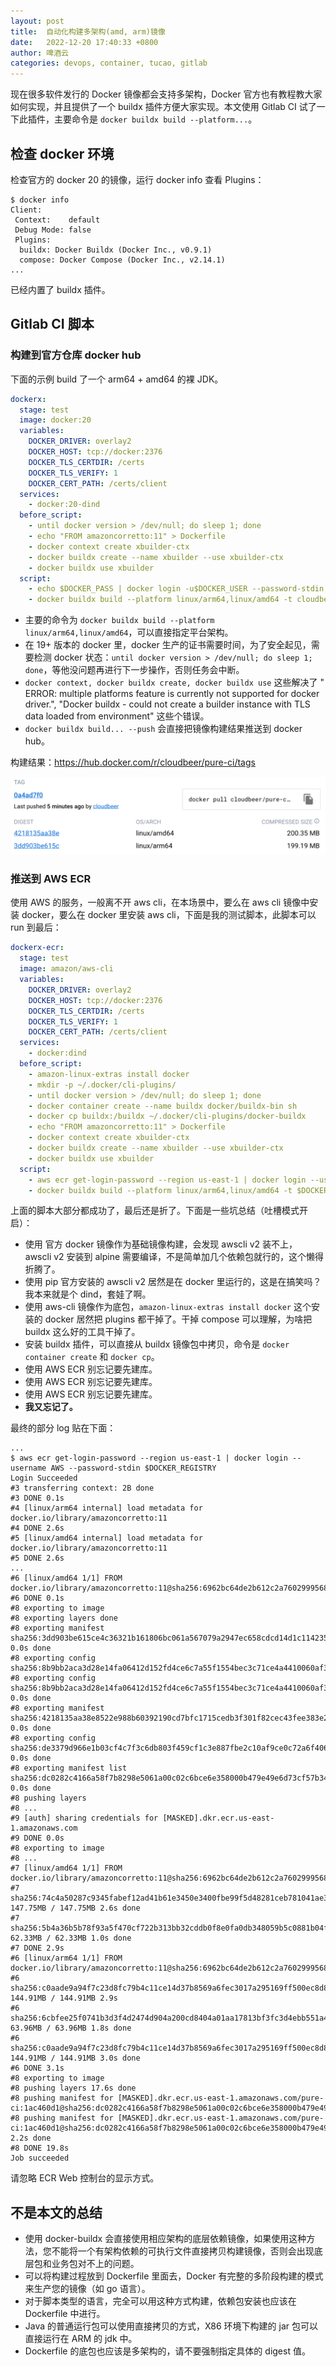 ```yaml
---
layout: post
title:  自动化构建多架构(amd, arm)镜像
date:   2022-12-20 17:40:33 +0800
author: 啤酒云
categories: devops, container, tucao, gitlab
---
```


现在很多软件发行的 Docker 镜像都会支持多架构，Docker 官方也有教程教大家如何实现，并且提供了一个 buildx 插件方便大家实现。本文使用 Gitlab CI 试了一下此插件，主要命令是 `docker buildx build --platform...`。

## 检查 docker 环境

检查官方的 docker 20 的镜像，运行 docker info 查看 Plugins：

```shell
$ docker info
Client:
 Context:    default
 Debug Mode: false
 Plugins:
  buildx: Docker Buildx (Docker Inc., v0.9.1)
  compose: Docker Compose (Docker Inc., v2.14.1)
...
```

已经内置了 buildx 插件。

## Gitlab CI 脚本

### 构建到官方仓库 docker hub

下面的示例 build 了一个 arm64 + amd64 的裸 JDK。

```yaml
dockerx:
  stage: test
  image: docker:20
  variables:
    DOCKER_DRIVER: overlay2
    DOCKER_HOST: tcp://docker:2376
    DOCKER_TLS_CERTDIR: /certs
    DOCKER_TLS_VERIFY: 1
    DOCKER_CERT_PATH: /certs/client
  services:
    - docker:20-dind
  before_script:
    - until docker version > /dev/null; do sleep 1; done
    - echo "FROM amazoncorretto:11" > Dockerfile
    - docker context create xbuilder-ctx
    - docker buildx create --name xbuilder --use xbuilder-ctx
    - docker buildx use xbuilder
  script:
    - echo $DOCKER_PASS | docker login -u$DOCKER_USER --password-stdin
    - docker buildx build --platform linux/arm64,linux/amd64 -t cloudbeer/$CI_PROJECT_NAME:$CI_COMMIT_SHORT_SHA --push .

```

- 主要的命令为 `docker buildx build --platform linux/arm64,linux/amd64`，可以直接指定平台架构。
- 在 19+ 版本的 docker 里，docker 生产的证书需要时间，为了安全起见，需要检测 docker 状态：`until docker version > /dev/null; do sleep 1; done`，等他没问题再进行下一步操作，否则任务会中断。
- `docker context, docker buildx create, docker buildx use` 这些解决了 "
ERROR: multiple platforms feature is currently not supported for docker driver.", "Docker buildx - could not create a builder instance with TLS data loaded from environment" 这些个错误。
- `docker buildx build... --push` 会直接把镜像构建结果推送到 docker hub。

构建结果：<https://hub.docker.com/r/cloudbeer/pure-ci/tags>

![Buildx result](/assets/posts/devops/docker-hub-multi.png)

### 推送到 AWS ECR

使用 AWS 的服务，一般离不开 aws cli，在本场景中，要么在 aws cli 镜像中安装 docker，要么在 docker 里安装 aws cli，下面是我的测试脚本，此脚本可以 run 到最后：

```yaml
dockerx-ecr:
  stage: test
  image: amazon/aws-cli
  variables:
    DOCKER_DRIVER: overlay2
    DOCKER_HOST: tcp://docker:2376
    DOCKER_TLS_CERTDIR: /certs
    DOCKER_TLS_VERIFY: 1
    DOCKER_CERT_PATH: /certs/client
  services:
    - docker:dind
  before_script:
    - amazon-linux-extras install docker
    - mkdir -p ~/.docker/cli-plugins/
    - until docker version > /dev/null; do sleep 1; done
    - docker container create --name buildx docker/buildx-bin sh
    - docker cp buildx:/buildx ~/.docker/cli-plugins/docker-buildx
    - echo "FROM amazoncorretto:11" > Dockerfile
    - docker context create xbuilder-ctx
    - docker buildx create --name xbuilder --use xbuilder-ctx
    - docker buildx use xbuilder
  script:
    - aws ecr get-login-password --region us-east-1 | docker login --username AWS --password-stdin $DOCKER_REGISTRY
    - docker buildx build --platform linux/arm64,linux/amd64 -t $DOCKER_REGISTRY/$CI_PROJECT_NAME:$CI_COMMIT_SHORT_SHA --push .
```

上面的脚本大部分都成功了，最后还是折了。下面是一些坑总结（吐槽模式开启）：

- 使用 官方 docker 镜像作为基础镜像构建，会发现 awscli v2 装不上， awscli v2 安装到 alpine 需要编译，不是简单加几个依赖包就行的，这个懒得折腾了。
- 使用 pip 官方安装的 awscli v2 居然是在 docker 里运行的，这是在搞笑吗？我本来就是个 dind，套娃了啊。
- 使用 aws-cli 镜像作为底包，`amazon-linux-extras install docker` 这个安装的 docker 居然把 plugins 都干掉了。干掉 compose 可以理解，为啥把 buildx 这么好的工具干掉了。
- 安装 buildx 插件，可以直接从 buildx 镜像包中拷贝，命令是 `docker container create` 和 `docker cp`。
- 使用 AWS ECR 别忘记要先建库。
- 使用 AWS ECR 别忘记要先建库。
- 使用 AWS ECR 别忘记要先建库。
- **我又忘记了。**

最终的部分 log 贴在下面：

```shell
...
$ aws ecr get-login-password --region us-east-1 | docker login --username AWS --password-stdin $DOCKER_REGISTRY
Login Succeeded
#3 transferring context: 2B done
#3 DONE 0.1s
#4 [linux/arm64 internal] load metadata for docker.io/library/amazoncorretto:11
#4 DONE 2.6s
#5 [linux/amd64 internal] load metadata for docker.io/library/amazoncorretto:11
#5 DONE 2.6s
...
#6 [linux/amd64 1/1] FROM docker.io/library/amazoncorretto:11@sha256:6962bc64de2b612c2a760299956853762cfcee538b1b6b55706661426546936c
#6 DONE 0.1s
#8 exporting to image
#8 exporting layers done
#8 exporting manifest sha256:3dd903be615ce4c36321b161806bc061a567079a2947ec658cdcd14d1c114235 0.0s done
#8 exporting config sha256:8b9bb2aca3d28e14fa06412d152fd4ce6c7a55f1554bec3c71ce4a4410060af3
#8 exporting config sha256:8b9bb2aca3d28e14fa06412d152fd4ce6c7a55f1554bec3c71ce4a4410060af3 0.0s done
#8 exporting manifest sha256:4218135aa38e8522e988b60392190cd7bfc1715cedb3f301f82cec43fee383e2 0.0s done
#8 exporting config sha256:de3379d966e1b03cf4c7f3c6db803f459cf1c3e887fbe2c10af9ce0c72a6f406 0.0s done
#8 exporting manifest list sha256:dc0282c4166a58f7b8298e5061a00c02c6bce6e358000b479e49e6d73cf57b34 0.0s done
#8 pushing layers
#8 ...
#9 [auth] sharing credentials for [MASKED].dkr.ecr.us-east-1.amazonaws.com
#9 DONE 0.0s
#8 exporting to image
#8 ...
#7 [linux/amd64 1/1] FROM docker.io/library/amazoncorretto:11@sha256:6962bc64de2b612c2a760299956853762cfcee538b1b6b55706661426546936c
#7 sha256:74c4a50287c9345fabef12ad41b61e3450e3400fbe99f5d48281ceb781041ae3 147.75MB / 147.75MB 2.6s done
#7 sha256:5b4a36b5b78f93a5f470cf722b313bb32cddb0f8e0fa0db348059b5c0881b04f 62.33MB / 62.33MB 1.0s done
#7 DONE 2.9s
#6 [linux/arm64 1/1] FROM docker.io/library/amazoncorretto:11@sha256:6962bc64de2b612c2a760299956853762cfcee538b1b6b55706661426546936c
#6 sha256:c0aade9a94f7c23d8fc79b4c11ce14d37b8569a6fec3017a295169ff500ec8d8 144.91MB / 144.91MB 2.9s
#6 sha256:6cbfee25f0741b3d3f4d2474d904a200cd8404a01aa17813bf3fc3d4ebb551a4 63.96MB / 63.96MB 1.8s done
#6 sha256:c0aade9a94f7c23d8fc79b4c11ce14d37b8569a6fec3017a295169ff500ec8d8 144.91MB / 144.91MB 3.0s done
#6 DONE 3.1s
#8 exporting to image
#8 pushing layers 17.6s done
#8 pushing manifest for [MASKED].dkr.ecr.us-east-1.amazonaws.com/pure-ci:1ac460d1@sha256:dc0282c4166a58f7b8298e5061a00c02c6bce6e358000b479e49e6d73cf57b34
#8 pushing manifest for [MASKED].dkr.ecr.us-east-1.amazonaws.com/pure-ci:1ac460d1@sha256:dc0282c4166a58f7b8298e5061a00c02c6bce6e358000b479e49e6d73cf57b34 2.2s done
#8 DONE 19.8s
Job succeeded
```

请忽略 ECR Web 控制台的显示方式。

## 不是本文的总结

- 使用 docker-buildx 会直接使用相应架构的底层依赖镜像，如果使用这种方法，您不能将一个有架构依赖的可执行文件直接拷贝构建镜像，否则会出现底层包和业务包对不上的问题。
- 可以将构建过程放到 Dockerfile 里面去，Docker 有完整的多阶段构建的模式来生产您的镜像（如 go 语言）。
- 对于脚本类型的语言，完全可以用这种方式构建，依赖包安装也应该在 Dockerfile 中进行。
- Java 的普通运行包可以使用直接拷贝的方式，X86 环境下构建的 jar 包可以直接运行在 ARM 的 jdk 中。
- Dockerfile 的底包也应该是多架构的，请不要强制指定具体的 digest 值。
